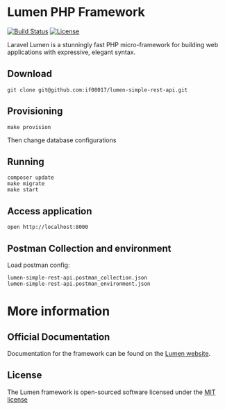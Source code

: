 # Lumen PHP Framework

[![Build Status](https://travis-ci.org/laravel/lumen-framework.svg)](https://travis-ci.org/laravel/lumen-framework)
[![License](https://poser.pugx.org/laravel/lumen-framework/license.svg)](https://packagist.org/packages/laravel/lumen-framework)

Laravel Lumen is a stunningly fast PHP micro-framework for building web applications with expressive, elegant syntax.

## Download
```
git clone git@github.com:if08017/lumen-simple-rest-api.git
```
## Provisioning
```
make provision
```
Then change database configurations

## Running
```
composer update
make migrate
make start
```
## Access application
`open http://localhost:8000`
## Postman Collection and environment
Load postman config:
```
lumen-simple-rest-api.postman_collection.json
lumen-simple-rest-api.postman_environment.json
```


# More information
## Official Documentation
Documentation for the framework can be found on the [Lumen website](http://lumen.laravel.com/docs).


## License

The Lumen framework is open-sourced software licensed under the [MIT license](http://opensource.org/licenses/MIT)
